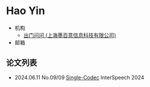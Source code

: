 # Hao Yin

- 机构
  - [出门问问 (上海墨百意信息科技有限公司)](../Institutions/Mobvoi_墨百意.md)
- 邮箱

## 论文列表

- 2024.06.11 No.09/09 [Single-Codec](../Models/Speech_Neural_Codec/2024.06.11_Single-Codec.md) InterSpeech 2024